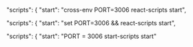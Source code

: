 "scripts": {
    "start": "cross-env PORT=3006 react-scripts start",

"scripts": {
"start": "set PORT=3006 && react-scripts start",

"scripts": {
"start": "PORT = 3006 start-scripts start"
